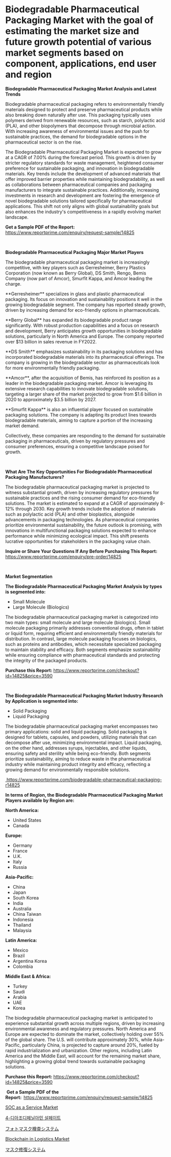 <p><h1>Biodegradable Pharmaceutical Packaging Market with the goal of estimating the market size and future growth potential of various market segments based on component, applications, end user and region</h1></p><p><strong>Biodegradable Pharmaceutical Packaging Market Analysis and Latest Trends</strong></p>
<p><p>Biodegradable pharmaceutical packaging refers to environmentally friendly materials designed to protect and preserve pharmaceutical products while also breaking down naturally after use. This packaging typically uses polymers derived from renewable resources, such as starch, polylactic acid (PLA), and other biopolymers that decompose through microbial action. With increasing awareness of environmental issues and the push for sustainable practices, the demand for biodegradable options in the pharmaceutical sector is on the rise.</p><p>The Biodegradable Pharmaceutical Packaging Market is expected to grow at a CAGR of 7.00% during the forecast period. This growth is driven by stricter regulatory standards for waste management, heightened consumer preference for sustainable packaging, and innovation in biodegradable materials. Key trends include the development of advanced materials that offer improved barrier properties while maintaining biodegradability, as well as collaborations between pharmaceutical companies and packaging manufacturers to integrate sustainable practices. Additionally, increasing investments in research and development are fostering the emergence of novel biodegradable solutions tailored specifically for pharmaceutical applications. This shift not only aligns with global sustainability goals but also enhances the industry's competitiveness in a rapidly evolving market landscape.</p></p>
<p><strong>Get a Sample PDF of the Report:&nbsp;</strong> <a href="https://www.reportprime.com/enquiry/request-sample/14825">https://www.reportprime.com/enquiry/request-sample/14825</a></p>
<p>&nbsp;</p>
<p><strong>Biodegradable Pharmaceutical Packaging Major Market Players</strong></p>
<p><p>The biodegradable pharmaceutical packaging market is increasingly competitive, with key players such as Gerresheimer, Berry Plastics Corporation (now known as Berry Global), DS Smith, Rengo, Bemis Company (now part of Amcor), Smurfit Kappa, and Amcor leading the charge. </p><p>**Gerresheimer** specializes in glass and plastic pharmaceutical packaging. Its focus on innovation and sustainability positions it well in the growing biodegradable segment. The company has reported steady growth, driven by increasing demand for eco-friendly options in pharmaceuticals.</p><p>**Berry Global** has expanded its biodegradable product range significantly. With robust production capabilities and a focus on research and development, Berry anticipates growth opportunities in biodegradable solutions, particularly in North America and Europe. The company reported over $13 billion in sales revenue in FY2022.</p><p>**DS Smith** emphasizes sustainability in its packaging solutions and has incorporated biodegradable materials into its pharmaceutical offerings. The company is growing in the biodegradable sector as pharmaceuticals look for more environmentally friendly packaging.</p><p>**Amcor**, after the acquisition of Bemis, has reinforced its position as a leader in the biodegradable packaging market. Amcor is leveraging its extensive research capabilities to innovate biodegradable solutions, targeting a larger share of the market projected to grow from $1.6 billion in 2020 to approximately $3.5 billion by 2027.</p><p>**Smurfit Kappa** is also an influential player focused on sustainable packaging solutions. The company is adapting its product lines towards biodegradable materials, aiming to capture a portion of the increasing market demand.</p><p>Collectively, these companies are responding to the demand for sustainable packaging in pharmaceuticals, driven by regulatory pressures and consumer preferences, ensuring a competitive landscape poised for growth.</p></p>
<p>&nbsp;</p>
<p><strong>What Are The Key Opportunities For Biodegradable Pharmaceutical Packaging Manufacturers?</strong></p>
<p><p>The biodegradable pharmaceutical packaging market is projected to witness substantial growth, driven by increasing regulatory pressures for sustainable practices and the rising consumer demand for eco-friendly solutions. The market is estimated to expand at a CAGR of approximately 8-12% through 2030. Key growth trends include the adoption of materials such as polylactic acid (PLA) and other bioplastics, alongside advancements in packaging technologies. As pharmaceutical companies prioritize environmental sustainability, the future outlook is promising, with innovations in multifunctional packaging solutions expected to enhance performance while minimizing ecological impact. This shift presents lucrative opportunities for stakeholders in the packaging value chain.</p></p>
<p><strong>Inquire or Share Your Questions If Any Before Purchasing This Report:</strong> <a href="https://www.reportprime.com/enquiry/pre-order/14825">https://www.reportprime.com/enquiry/pre-order/14825</a></p>
<p>&nbsp;</p>
<p><strong>Market Segmentation</strong></p>
<p><strong>The Biodegradable Pharmaceutical Packaging Market Analysis by types is segmented into:</strong></p>
<p><ul><li>Small Molecule</li><li>Large Molecule (Biologics)</li></ul></p>
<p><p>The biodegradable pharmaceutical packaging market is categorized into two main types: small molecule and large molecule (biologics). Small molecule packaging primarily addresses conventional drugs, often in tablet or liquid form, requiring efficient and environmentally friendly materials for distribution. In contrast, large molecule packaging focuses on biologics, such as proteins and antibodies, which necessitate specialized packaging to maintain stability and efficacy. Both segments emphasize sustainability while ensuring compliance with pharmaceutical standards and protecting the integrity of the packaged products.</p></p>
<p><strong>Purchase this Report:&nbsp;</strong><a href="https://www.reportprime.com/checkout?id=14825&price=3590">https://www.reportprime.com/checkout?id=14825&price=3590</a></p>
<p>&nbsp;</p>
<p><strong>The Biodegradable Pharmaceutical Packaging Market Industry Research by Application is segmented into:</strong></p>
<p><ul><li>Solid Packaging</li><li>Liquid Packaging</li></ul></p>
<p><p>The biodegradable pharmaceutical packaging market encompasses two primary applications: solid and liquid packaging. Solid packaging is designed for tablets, capsules, and powders, utilizing materials that can decompose after use, minimizing environmental impact. Liquid packaging, on the other hand, addresses syrups, injectables, and other liquids, ensuring safety and sterility while being eco-friendly. Both segments prioritize sustainability, aiming to reduce waste in the pharmaceutical industry while maintaining product integrity and efficacy, reflecting a growing demand for environmentally responsible solutions.</p></p>
<p><a href="https://www.reportprime.com/biodegradable-pharmaceutical-packaging-r14825">&nbsp;https://www.reportprime.com/biodegradable-pharmaceutical-packaging-r14825</a></p>
<p><strong>In terms of Region, the Biodegradable Pharmaceutical Packaging Market Players available by Region are:</strong></p>
<p>
    <p> <strong> North America: </strong>
        <ul>
            <li>United States</li>
            <li>Canada</li>
        </ul>
        </p> 
    <p> <strong> Europe: </strong>
        <ul>
            <li>Germany</li>
            <li>France</li>
            <li>U.K.</li>
            <li>Italy</li>
            <li>Russia</li>
        </ul>
        </p> 
    <p> <strong> Asia-Pacific: </strong>
        <ul>
            <li>China</li>
            <li>Japan</li>
            <li>South Korea</li>
            <li>India</li>
            <li>Australia</li>
            <li>China Taiwan</li>
            <li>Indonesia</li>
            <li>Thailand</li>
            <li>Malaysia</li>
        </ul>
        </p> 
    <p> <strong> Latin America: </strong>
        <ul>
            <li>Mexico</li>
            <li>Brazil</li>
            <li>Argentina Korea</li>
            <li>Colombia</li>
        </ul>
        </p> 
    <p> <strong> Middle East & Africa: </strong>
        <ul>
            <li>Turkey</li>
            <li>Saudi</li>
            <li>Arabia</li>
            <li>UAE</li>
            <li>Korea</li>
        </ul>
    </p>
    </p>
<p><p>The biodegradable pharmaceutical packaging market is anticipated to experience substantial growth across multiple regions, driven by increasing environmental awareness and regulatory pressures. North America and Europe are expected to dominate the market, collectively holding over 55% of the global share. The U.S. will contribute approximately 30%, while Asia-Pacific, particularly China, is projected to capture around 20%, fueled by rapid industrialization and urbanization. Other regions, including Latin America and the Middle East, will account for the remaining market share, highlighting a growing global trend towards sustainable packaging solutions.</p></p>
<p><strong>Purchase this Report: </strong><a href="https://www.reportprime.com/checkout?id=14825&price=3590">https://www.reportprime.com/checkout?id=14825&price=3590</a></p>
<p>&nbsp;<strong>Get a Sample PDF of the Report:&nbsp;&nbsp;</strong><a href="https://www.reportprime.com/enquiry/request-sample/14825">https://www.reportprime.com/enquiry/request-sample/14825</a></p>
<p><strong></strong></p>
<p><p><a href="https://www.linkedin.com/pulse/future-trajectory-soc-service-market-emerging-trends-forecasts-ibrvf?trackingId=lXjAnm3hT1uZK7sKsAWLNg%3D%3D">SOC as a Service Market</a></p><p><a href="https://medium.com/@brendanmata77/4-diazodiphenylamine-sulfate-market-%EC%9D%98-%EA%B8%80%EB%A1%9C%EB%B2%8C-%EC%8B%9C%EC%9E%A5-%EA%B0%9C%EC%9A%94%EB%8A%94-%EC%A0%84-%EC%84%B8%EA%B3%84-%EB%B0%8F-%EC%A3%BC%EC%9A%94-%EC%8B%9C%EC%9E%A5%EC%9D%98-%EC%82%B0%EC%97%85%EC%97%90-%EC%98%81%ED%96%A5%EC%9D%84-%EB%AF%B8%EC%B9%98%EB%8A%94-%EC%A3%BC%EC%9A%94-%ED%8A%B8%EB%A0%8C%EB%93%9C%EC%97%90-%EB%8C%80%ED%95%9C-%EB%8F%85%ED%8A%B9%ED%95%9C-%EA%B4%80%EC%A0%90%EC%9D%84-62c21fc0c6fa">4-디아조디페닐아민 설페이트</a></p><p><a href="https://medium.com/@oswaldheman9gu/photomask-inspection-system-market-%E3%81%AE%E3%82%B0%E3%83%AD%E3%83%BC%E3%83%90%E3%83%AB%E5%B8%82%E5%A0%B4%E6%A6%82%E8%A6%81%E3%81%AF-%E4%B8%96%E7%95%8C%E3%81%8A%E3%82%88%E3%81%B3%E4%B8%BB%E8%A6%81%E5%B8%82%E5%A0%B4%E3%81%AB%E3%81%8A%E3%81%91%E3%82%8B%E6%A5%AD%E7%95%8C%E3%81%AB%E5%BD%B1%E9%9F%BF%E3%82%92%E4%B8%8E%E3%81%88%E3%82%8B%E4%B8%BB%E8%A6%81%E3%81%AA%E3%83%88%E3%83%AC%E3%83%B3%E3%83%89%E3%81%AB%E3%81%A4%E3%81%84%E3%81%A6-%E7%8B%AC%E8%87%AA%E3%81%AE%E8%A6%96%E7%82%B9%E3%82%92%E6%8F%90%E4%BE%9B%E3%81%97%E3%81%BE%E3%81%99-ae31f25422c7">フォトマスク検査システム</a></p><p><a href="https://www.linkedin.com/pulse/market-leaders-laggards-global-blockchain-logistics-trends-forecast-dtc1f?trackingId=V%2F5ncaxUT06jd76%2FwCCo3w%3D%3D">Blockchain in Logistics Market</a></p><p><a href="https://medium.com/@oswaldheman9gu/%E3%82%B0%E3%83%AD%E3%83%BC%E3%83%90%E3%83%AB%E3%83%9E%E3%82%B9%E3%82%AF%E4%BF%AE%E5%BE%A9%E3%82%B7%E3%82%B9%E3%83%86%E3%83%A0%E5%B8%82%E5%A0%B4%E5%88%86%E6%9E%90-%E4%B8%BB%E8%A6%81%E5%B8%82%E5%A0%B4%E5%8B%95%E5%90%91%E3%81%A8%E4%BB%8A%E5%BE%8C%E3%81%AE%E4%BA%88%E6%B8%AC-2024%E5%B9%B4-2031%E5%B9%B4-7012f213ddf7">マスク修復システム</a></p></p>
